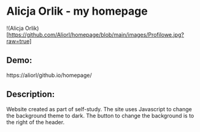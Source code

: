 # Alicja Orlik - my homepage

!(Alicja Orlik) [https://github.com/Aliorl/homepage/blob/main/images/Profilowe.jpg?raw=true]

## Demo:

https://aliorl/github.io/homepage/

## Description:

Website created as part of self-study. The site uses Javascript to change the background theme to dark. The button to change the background is to the right of the header.
